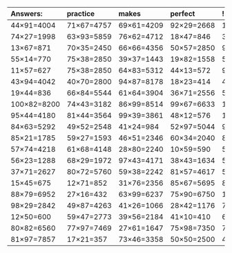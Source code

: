 | Answers: | practice | makes | perfect | ! |
| :--- | :--- | :--- | :--- | :--- |
| 44×91=4004 | 71×67=4757 | 69×61=4209 | 92×29=2668 | 14×25=350 | 
| 74×27=1998 | 63×93=5859 | 76×62=4712 | 18×47=846 | 30×49=1470 | 
| 13×67=871 | 70×35=2450 | 66×66=4356 | 50×57=2850 | 98×34=3332 | 
| 55×14=770 | 75×38=2850 | 39×37=1443 | 19×82=1558 | 50×27=1350 | 
| 11×57=627 | 75×38=2850 | 64×83=5312 | 44×13=572 | 99×54=5346 | 
| 43×94=4042 | 40×70=2800 | 94×87=8178 | 18×23=414 | 47×50=2350 | 
| 19×44=836 | 66×84=5544 | 61×64=3904 | 36×71=2556 | 51×65=3315 | 
| 100×82=8200 | 74×43=3182 | 86×99=8514 | 99×67=6633 | 15×71=1065 | 
| 95×44=4180 | 81×44=3564 | 99×39=3861 | 48×12=576 | 15×65=975 | 
| 84×63=5292 | 49×52=2548 | 41×24=984 | 52×97=5044 | 95×84=7980 | 
| 85×21=1785 | 59×27=1593 | 46×51=2346 | 60×34=2040 | 88×86=7568 | 
| 57×74=4218 | 61×68=4148 | 28×80=2240 | 10×59=590 | 52×56=2912 | 
| 56×23=1288 | 68×29=1972 | 97×43=4171 | 38×43=1634 | 56×93=5208 | 
| 37×71=2627 | 80×72=5760 | 59×38=2242 | 81×57=4617 | 59×76=4484 | 
| 15×45=675 | 12×71=852 | 31×76=2356 | 85×67=5695 | 87×49=4263 | 
| 88×79=6952 | 27×16=432 | 63×99=6237 | 75×90=6750 | 16×39=624 | 
| 98×29=2842 | 49×87=4263 | 41×26=1066 | 28×42=1176 | 75×92=6900 | 
| 12×50=600 | 59×47=2773 | 39×56=2184 | 41×10=410 | 62×14=868 | 
| 80×82=6560 | 77×97=7469 | 27×61=1647 | 75×98=7350 | 70×100=7000 | 
| 81×97=7857 | 17×21=357 | 73×46=3358 | 50×50=2500 | 44×70=3080 | 
